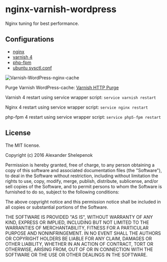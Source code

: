 # nginx-varnish-wordpress

Nginx tuning for best performance.

## Configurations

* [nginx](https://github.com/alxshelepenok/nginx-varnish-wordpress/tree/master/nginx)
* [varnish 4](https://github.com/alxshelepenok/nginx-varnish-wordpress/tree/master/varnish)
* [php-fpm](https://github.com/alxshelepenok/nginx-varnish-wordpress/tree/master/php5-fpm)
* [ubuntu sysctl.conf](https://github.com/alxshelepenok/nginx-varnish-wordpress/tree/master/ubuntu)

![Varnish-WordPress-nginx-cache](https://i.imgur.com/wwVBB1q.png)

Purge Varnish WordPress-cache: [Varnish HTTP Purge](https://wordpress.org/plugins/varnish-http-purge/)

Varnish 4 restart using service wrapper script: `service varnish restart`

Nginx 4 restart using service wrapper script: `service nginx restart`

php-fpm 4 restart using service wrapper script: `service php5-fpm restart`

## License
The MIT license.

Copyright (c) 2016 Alexander Shelepenok

Permission is hereby granted, free of charge, to any person obtaining a copy of
this software and associated documentation files (the "Software"), to deal in
the Software without restriction, including without limitation the rights to
use, copy, modify, merge, publish, distribute, sublicense, and/or sell copies
of the Software, and to permit persons to whom the Software is furnished to do
so, subject to the following conditions:

The above copyright notice and this permission notice shall be included in all
copies or substantial portions of the Software.

THE SOFTWARE IS PROVIDED "AS IS", WITHOUT WARRANTY OF ANY KIND, EXPRESS OR
IMPLIED, INCLUDING BUT NOT LIMITED TO THE WARRANTIES OF MERCHANTABILITY,
FITNESS FOR A PARTICULAR PURPOSE AND NONINFRINGEMENT. IN NO EVENT SHALL THE
AUTHORS OR COPYRIGHT HOLDERS BE LIABLE FOR ANY CLAIM, DAMAGES OR OTHER
LIABILITY, WHETHER IN AN ACTION OF CONTRACT, TORT OR OTHERWISE, ARISING FROM,
OUT OF OR IN CONNECTION WITH THE SOFTWARE OR THE USE OR OTHER DEALINGS IN THE
SOFTWARE.
